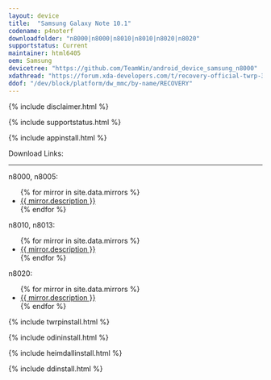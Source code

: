 ```yaml
---
layout: device
title:  "Samsung Galaxy Note 10.1"
codename: p4noterf
downloadfolder: "n8000|n8000|n8010|n8010|n8020|n8020"
supportstatus: Current
maintainer: html6405
oem: Samsung
devicetree: "https://github.com/TeamWin/android_device_samsung_n8000"
xdathread: "https://forum.xda-developers.com/t/recovery-official-twrp-3-5-0_9-0-n8000-n8010-n8020.4233725/"
ddof: "/dev/block/platform/dw_mmc/by-name/RECOVERY"
---
```


{% include disclaimer.html %}

{% include supportstatus.html %}

{% include appinstall.html %}

<div class='page-heading'>Download Links:</div>
<hr />
<p class="text">n8000, n8005:</p>
<ul>
{% for mirror in site.data.mirrors %}
  <li>
    <a href="{{ mirror.baseurl }}n8000">
      {{ mirror.description }}
    </a>
  </li>
{% endfor %}
</ul>
<p class="text">n8010, n8013:</p>
<ul>
{% for mirror in site.data.mirrors %}
  <li>
    <a href="{{ mirror.baseurl }}n8010">
      {{ mirror.description }}
    </a>
  </li>
{% endfor %}
</ul>

<p class="text">n8020:</p>
<ul>
{% for mirror in site.data.mirrors %}
  <li>
    <a href="{{ mirror.baseurl }}n8020">
      {{ mirror.description }}
    </a>
  </li>
{% endfor %}
</ul>

{% include twrpinstall.html %}

{% include odininstall.html %}

{% include heimdallinstall.html %}

{% include ddinstall.html %}
